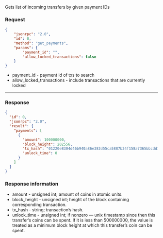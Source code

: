 Gets list of incoming transfers by given payment IDs

### Request

```json
{
	"jsonrpc": "2.0",
	"id": 0,
	"method": "get_payments",
	"params": {
		"payment_id": "",
		"allow_locked_transactions": false
	}
}
```
- payment_id - payment id of txs to search
- allow_locked_transactions - include transactions that are currently locked

---

### Response

```json
{
  "id": 0,
  "jsonrpc": "2.0",
  "result": {
    "payments": [
      {
        "amount": 100000000,
        "block_height": 202556,
        "tx_hash": "01220e8304d46b940a86e383d55ca5887b34f158a7365bbcdd17c5a305814a93",
        "unlock_time": 0
      }
    ]
  }
}
```

### Response information

- amount - unsigned int; amount of coins in atomic units.
- block_height - unsigned int; height of the block containing corresponding transaction.
- tx_hash - string; transaction’s hash.
- unlock_time - unsigned int; if nonzero — unix timestamp since then this transfer’s coins can be spent. If it is less than 500000000, the value is treated as a minimum block height at which this transfer’s coin can be spent.